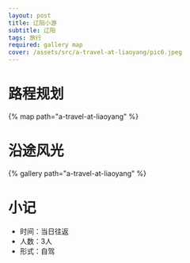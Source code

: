 ```yaml
---
layout: post
title: 辽阳小游
subtitle: 辽阳
tags: 旅行
required: gallery map
cover: /assets/src/a-travel-at-liaoyang/pic6.jpeg
---
```


# 路程规划

{% map path="a-travel-at-liaoyang" %}

# 沿途风光

{% gallery path="a-travel-at-liaoyang" %}

# 小记

- 时间：当日往返
- 人数：3人
- 形式：自驾
